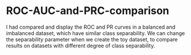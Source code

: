 # ROC-AUC-and-PRC-comparison
I had compared and display the ROC and PR curves in a balanced and imbalanced dataset, which have similar class separability.  We can change the separability parameter when we create the toy dataset, to compare results on datasets with different degree of class separability.
